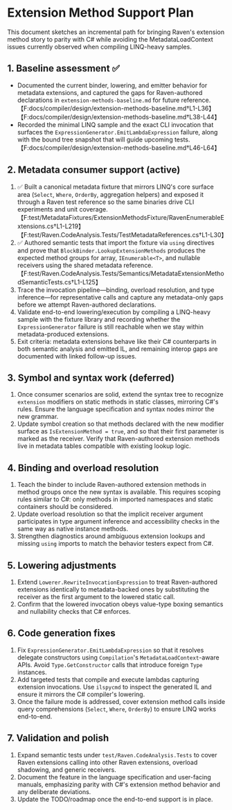 # Extension Method Support Plan

This document sketches an incremental path for bringing Raven's extension method
story to parity with C# while avoiding the MetadataLoadContext issues currently
observed when compiling LINQ-heavy samples.

## 1. Baseline assessment ✅

* Documented the current binder, lowering, and emitter behavior for metadata
  extensions, and captured the gaps for Raven-authored declarations in
  `extension-methods-baseline.md` for future reference.【F:docs/compiler/design/extension-methods-baseline.md†L1-L36】【F:docs/compiler/design/extension-methods-baseline.md†L38-L44】
* Recorded the minimal LINQ sample and the exact CLI invocation that surfaces
  the `ExpressionGenerator.EmitLambdaExpression` failure, along with the bound
  tree snapshot that will guide upcoming tests.【F:docs/compiler/design/extension-methods-baseline.md†L46-L64】

## 2. Metadata consumer support (active)

1. ✅ Built a canonical metadata fixture that mirrors LINQ's core surface area
   (`Select`, `Where`, `OrderBy`, aggregation helpers) and exposed it through a
   Raven test reference so the same binaries drive CLI experiments and unit
   coverage.【F:test/MetadataFixtures/ExtensionMethodsFixture/RavenEnumerableExtensions.cs†L1-L219】【F:test/Raven.CodeAnalysis.Tests/TestMetadataReferences.cs†L1-L30】
2. ✅ Authored semantic tests that import the fixture via `using` directives and
   prove that `BlockBinder.LookupExtensionMethods` produces the expected method
   groups for array, `IEnumerable<T>`, and nullable receivers using the shared
   metadata reference.【F:test/Raven.CodeAnalysis.Tests/Semantics/MetadataExtensionMethodSemanticTests.cs†L1-L125】
3. Trace the invocation pipeline—binding, overload resolution, and type
   inference—for representative calls and capture any metadata-only gaps before
   we attempt Raven-authored declarations.
4. Validate end-to-end lowering/execution by compiling a LINQ-heavy sample with
   the fixture library and recording whether the `ExpressionGenerator` failure
   is still reachable when we stay within metadata-produced extensions.
5. Exit criteria: metadata extensions behave like their C# counterparts in both
   semantic analysis and emitted IL, and remaining interop gaps are documented
   with linked follow-up issues.

## 3. Symbol and syntax work (deferred)

1. Once consumer scenarios are solid, extend the syntax tree to recognize
   `extension` modifiers on static methods in static classes, mirroring C#'s
   rules. Ensure the language specification and syntax nodes mirror the new
   grammar.
2. Update symbol creation so that methods declared with the new modifier surface
   as `IsExtensionMethod = true`, and so that their first parameter is marked as
   the receiver. Verify that Raven-authored extension methods live in metadata
   tables compatible with existing lookup logic.

## 4. Binding and overload resolution

1. Teach the binder to include Raven-authored extension methods in method groups
   once the new syntax is available. This requires scoping rules similar to C#:
   only methods in imported namespaces and static containers should be
   considered.
2. Update overload resolution so that the implicit receiver argument
   participates in type argument inference and accessibility checks in the same
   way as native instance methods.
3. Strengthen diagnostics around ambiguous extension lookups and missing `using`
   imports to match the behavior testers expect from C#.

## 5. Lowering adjustments

1. Extend `Lowerer.RewriteInvocationExpression` to treat Raven-authored
   extensions identically to metadata-backed ones by substituting the receiver as
   the first argument to the lowered static call.
2. Confirm that the lowered invocation obeys value-type boxing semantics and
   nullability checks that C# enforces.

## 6. Code generation fixes

1. Fix `ExpressionGenerator.EmitLambdaExpression` so that it resolves delegate
   constructors using `Compilation`'s `MetadataLoadContext`-aware APIs. Avoid
   `Type.GetConstructor` calls that introduce foreign `Type` instances.
2. Add targeted tests that compile and execute lambdas capturing extension
   invocations. Use `ilspycmd` to inspect the generated IL and ensure it mirrors
   the C# compiler's lowering.
3. Once the failure mode is addressed, cover extension method calls inside query
   comprehensions (`Select`, `Where`, `OrderBy`) to ensure LINQ works end-to-end.

## 7. Validation and polish

1. Expand semantic tests under `test/Raven.CodeAnalysis.Tests` to cover Raven
   extensions calling into other Raven extensions, overload shadowing, and
   generic receivers.
2. Document the feature in the language specification and user-facing manuals,
   emphasizing parity with C#'s extension method behavior and any deliberate
   deviations.
3. Update the TODO/roadmap once the end-to-end support is in place.
